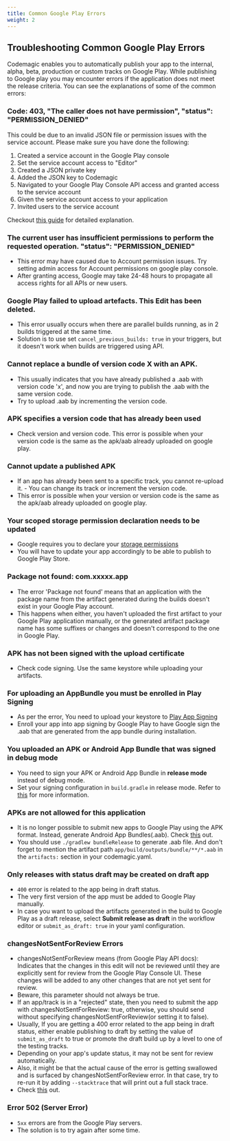 ```yaml
---
title: Common Google Play Errors
weight: 2
---
```



## Troubleshooting Common Google Play Errors

Codemagic enables you to automatically publish your app to the internal, alpha, beta, production or custom tracks on Google Play. While publishing to Google play you may encounter errors if the application does not meet the release criteria. You can see the explanations of some of the common errors:

### Code: 403, "The caller does not have permission", "status": "PERMISSION_DENIED"
This could be due to an invalid JSON file or permission issues with the service account. Please make sure you have done the following:
   1. Created a service account in the Google Play console
   2. Set the service account access to "Editor"
   3. Created a JSON private key
   4. Added the JSON key to Codemagic
   5. Navigated to your Google Play Console API access and granted access to the service account
   6. Given the service account access to your application
   7. Invited users to the service account
   
   Checkout [this guide](../knowledge-base/google-services-authentication/#google-play) for detailed explanation.

### The current user has insufficient permissions to perform the requested operation. "status": "PERMISSION_DENIED"
   - This error may have caused due to Account permission issues. Try setting admin access for Account permissions on google play console. 
   - After granting access, Google may take 24-48 hours to propagate all access rights for all APIs or new users.

### Google Play failed to upload artefacts. This Edit has been deleted.
   - This error usually occurs when there are parallel builds running, as in 2 builds triggered at the same time. 
   - Solution is to use set `cancel_previous_builds: true` in your triggers, but it doesn't work when builds are triggered using API.

### Cannot replace a bundle of version code X with an APK.
   - This usually indicates that you have already published a .aab with version code 'x', and now you are trying to publish the .aab with the same version code.
   - Try to upload .aab by incrementing the version code.

### APK specifies a version code that has already been used
   - Check version and version code. This error is possible when your version code is the same as the apk/aab already uploaded on google play.

### Cannot update a published APK
   - If an app has already been sent to a specific track, you cannot re-upload it. - You can change its track or increment the version code.
   - This error is possible when your version or version code is the same as the apk/aab already uploaded on google play.

### Your scoped storage permission declaration needs to be updated
   - Google requires you to declare your [storage permissions](https://developer.android.com/about/versions/11/privacy/storagehttps://www.xda-developers.com/android-11-all-files-access-permission-form/)
   - You will have to update your app accordingly to be able to publish to Google Play Store.

### Package not found: com.xxxxx.app
   - The error 'Package not found' means that an application with the package name from the artifact generated during the builds doesn't exist in your Google Play account.
   - This happens when either, you haven't uploaded the first artifact to your Google Play application manually, or the generated artifact package name has some suffixes or changes and doesn't correspond to the one in Google Play.

### APK has not been signed with the upload certificate
  - Check code signing. Use the same keystore while uploading your artifacts.

### For uploading an AppBundle you must be enrolled in Play Signing
  - As per the error, You need to upload your keystore to [Play App Signing](https://support.google.com/googleplay/android-developer/answer/9842756?visit_id=637769761748201384-2647523405&rd=1)
  - Enroll your app into app signing by Google Play to have Google sign the .aab that are generated from the app bundle during installation.

### You uploaded an APK or Android App Bundle that was signed in debug mode
  - You need to sign your APK or Android App Bundle in **release mode** instead of debug mode.
  - Set your signing configuration in `build.gradle` in release mode. Refer to [this](../code-signing/android-code-signing/#option-2-configure-signing-using-environment-variables) for more information.

### APKs are not allowed for this application
   - It is no longer possible to submit new apps to Google Play using the APK format. Instead, generate Android App Bundles(.aab). Check [this](https://android-developers.googleblog.com/2021/06/the-future-of-android-app-bundles-is.html) out.
   - You should use `./gradlew bundleRelease` to generate .aab file. And don't forget to mention the artifact path `app/build/outputs/bundle/**/*.aab` in the `artifacts:` section in your codemagic.yaml.

### Only releases with status draft may be created on draft app
   - `400` error is related to the app being in draft status.
   - The very first version of the app must be added to Google Play manually. 
   - In case you want to upload the artifacts generated in the build to Google Play as a draft release, select **Submit release as draft** in the workflow editor or `submit_as_draft: true` in your yaml configuration.

### changesNotSentForReview Errors
  - changesNotSentForReview means (from Google Play API docs): Indicates that the changes in this edit will not be reviewed until they are explicitly sent for review from the Google Play Console UI. These changes will be added to any other changes that are not yet sent for review.
  - Beware, this parameter should not always be true.
  - If an app/track is in a "rejected" state, then you need to submit the app with changesNotSentForReview: true, otherwise, you should send without specifying changesNotSentForReview(or setting it to false). 
  - Usually, If you are getting a 400 error related to the app being in draft status, either enable publishing to draft by setting the value of `submit_as_draft` to true or promote the draft build up by a level to one of the testing tracks.
  - Depending on your app's update status, it may not be sent for review automatically. 
  - Also, it might be that the actual cause of the error is getting swallowed and is surfaced by changesNotSentForReview error. In that case, try to re-run it by adding `--stacktrace` that will print out a full stack trace.
  - Check [this](https://docs.codemagic.io/yaml-publishing/distribution/#google-play) out.

### Error 502 (Server Error)
  - `5xx` errors are from the Google Play servers. 
  - The solution is to try again after some time.

